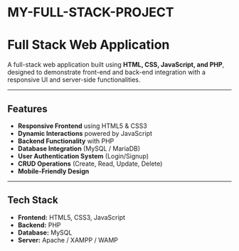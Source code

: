 # MY-FULL-STACK-PROJECT
#  Full Stack Web Application  

A full-stack web application built using **HTML, CSS, JavaScript, and PHP**, designed to demonstrate front-end and back-end integration with a responsive UI and server-side functionalities.

---

## Features
- **Responsive Frontend** using HTML5 & CSS3  
- **Dynamic Interactions** powered by JavaScript  
- **Backend Functionality** with PHP  
- **Database Integration** (MySQL / MariaDB)  
- **User Authentication System** (Login/Signup)  
- **CRUD Operations** (Create, Read, Update, Delete)  
- **Mobile-Friendly Design**  

---

##  Tech Stack
- **Frontend:** HTML5, CSS3, JavaScript  
- **Backend:** PHP  
- **Database:** MySQL  
- **Server:** Apache / XAMPP / WAMP  


